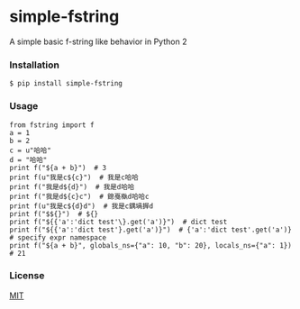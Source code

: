 # simple-fstring

A simple basic f-string like behavior in Python 2

### Installation
```
$ pip install simple-fstring
```

### Usage
```
from fstring import f
a = 1
b = 2
c = u"哈哈"
d = "哈哈"
print f("${a + b}")  # 3
print f(u"我是c${c}")  # 我是c哈哈
print f("我是d${d}")  # 我是d哈哈
print f("我是d${c}c")  # 鎴戞槸d哈哈c
print f(u"我是c${d}d")  # 我是c鍝堝搱d
print f("$${}")  # ${}
print f("${{'a':'dict test'\}.get('a')}")  # dict test
print f("${{'a':'dict test'}.get('a')}")  # {'a':'dict test'.get('a')}
# specify expr namespace
print f("${a + b}", globals_ns={"a": 10, "b": 20}, locals_ns={"a": 1})  # 21
```


### License

[MIT](https://github.com/hefvcjm/simple-fstring/blob/master/LICENSE)